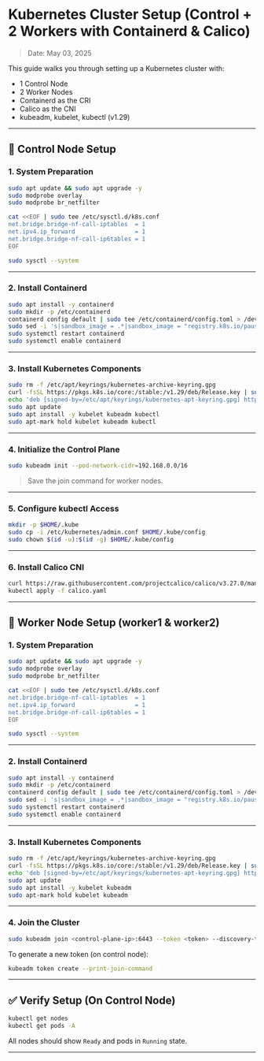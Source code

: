 # Kubernetes Cluster Setup (Control + 2 Workers with Containerd & Calico)

> Date: May 03, 2025

This guide walks you through setting up a Kubernetes cluster with:

- 1 Control Node
- 2 Worker Nodes
- Containerd as the CRI
- Calico as the CNI
- kubeadm, kubelet, kubectl (v1.29)

---

## 🚀 Control Node Setup

### 1. System Preparation

```bash
sudo apt update && sudo apt upgrade -y
sudo modprobe overlay
sudo modprobe br_netfilter

cat <<EOF | sudo tee /etc/sysctl.d/k8s.conf
net.bridge.bridge-nf-call-iptables  = 1
net.ipv4.ip_forward                 = 1
net.bridge.bridge-nf-call-ip6tables = 1
EOF

sudo sysctl --system
```

---

### 2. Install Containerd

```bash
sudo apt install -y containerd
sudo mkdir -p /etc/containerd
containerd config default | sudo tee /etc/containerd/config.toml > /dev/null
sudo sed -i 's|sandbox_image = .*|sandbox_image = "registry.k8s.io/pause:3.9"|' /etc/containerd/config.toml
sudo systemctl restart containerd
sudo systemctl enable containerd
```

---

### 3. Install Kubernetes Components

```bash
sudo rm -f /etc/apt/keyrings/kubernetes-archive-keyring.gpg
curl -fsSL https://pkgs.k8s.io/core:/stable:/v1.29/deb/Release.key | sudo gpg --dearmor -o /etc/apt/keyrings/kubernetes-apt-keyring.gpg
echo 'deb [signed-by=/etc/apt/keyrings/kubernetes-apt-keyring.gpg] https://pkgs.k8s.io/core:/stable:/v1.29/deb/ /' | sudo tee /etc/apt/sources.list.d/kubernetes.list
sudo apt update
sudo apt install -y kubelet kubeadm kubectl
sudo apt-mark hold kubelet kubeadm kubectl
```

---

### 4. Initialize the Control Plane

```bash
sudo kubeadm init --pod-network-cidr=192.168.0.0/16
```

> Save the join command for worker nodes.

---

### 5. Configure kubectl Access

```bash
mkdir -p $HOME/.kube
sudo cp -i /etc/kubernetes/admin.conf $HOME/.kube/config
sudo chown $(id -u):$(id -g) $HOME/.kube/config
```

---

### 6. Install Calico CNI

```bash
curl https://raw.githubusercontent.com/projectcalico/calico/v3.27.0/manifests/calico.yaml -O
kubectl apply -f calico.yaml
```

---

## 🧩 Worker Node Setup (worker1 & worker2)

### 1. System Preparation

```bash
sudo apt update && sudo apt upgrade -y
sudo modprobe overlay
sudo modprobe br_netfilter

cat <<EOF | sudo tee /etc/sysctl.d/k8s.conf
net.bridge.bridge-nf-call-iptables  = 1
net.ipv4.ip_forward                 = 1
net.bridge.bridge-nf-call-ip6tables = 1
EOF

sudo sysctl --system
```

---

### 2. Install Containerd

```bash
sudo apt install -y containerd
sudo mkdir -p /etc/containerd
containerd config default | sudo tee /etc/containerd/config.toml > /dev/null
sudo sed -i 's|sandbox_image = .*|sandbox_image = "registry.k8s.io/pause:3.9"|' /etc/containerd/config.toml
sudo systemctl restart containerd
sudo systemctl enable containerd
```

---

### 3. Install Kubernetes Components

```bash
sudo rm -f /etc/apt/keyrings/kubernetes-archive-keyring.gpg
curl -fsSL https://pkgs.k8s.io/core:/stable:/v1.29/deb/Release.key | sudo gpg --dearmor -o /etc/apt/keyrings/kubernetes-apt-keyring.gpg
echo 'deb [signed-by=/etc/apt/keyrings/kubernetes-apt-keyring.gpg] https://pkgs.k8s.io/core:/stable:/v1.29/deb/ /' | sudo tee /etc/apt/sources.list.d/kubernetes.list
sudo apt update
sudo apt install -y kubelet kubeadm
sudo apt-mark hold kubelet kubeadm
```

---

### 4. Join the Cluster

```bash
sudo kubeadm join <control-plane-ip>:6443 --token <token> --discovery-token-ca-cert-hash sha256:<hash>
```

To generate a new token (on control node):

```bash
kubeadm token create --print-join-command
```

---

## ✅ Verify Setup (On Control Node)

```bash
kubectl get nodes
kubectl get pods -A
```

All nodes should show `Ready` and pods in `Running` state.

---
